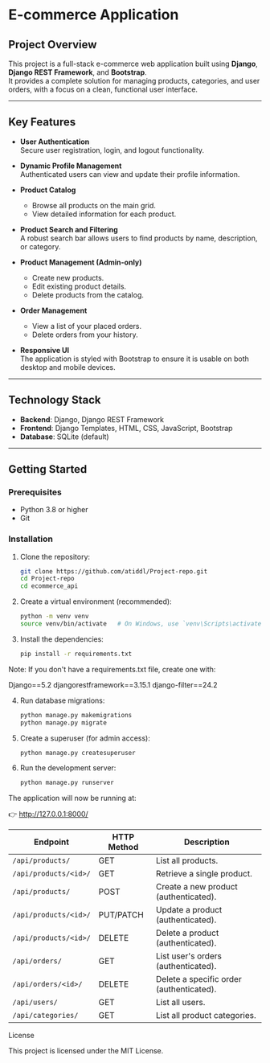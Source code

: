 # E-commerce Application

## Project Overview
This project is a full-stack e-commerce web application built using **Django**, **Django REST Framework**, and **Bootstrap**.  
It provides a complete solution for managing products, categories, and user orders, with a focus on a clean, functional user interface.

---

## Key Features
- **User Authentication**  
  Secure user registration, login, and logout functionality.

- **Dynamic Profile Management**  
  Authenticated users can view and update their profile information.

- **Product Catalog**
  - Browse all products on the main grid.
  - View detailed information for each product.

- **Product Search and Filtering**  
  A robust search bar allows users to find products by name, description, or category.

- **Product Management (Admin-only)**
  - Create new products.
  - Edit existing product details.
  - Delete products from the catalog.

- **Order Management**
  - View a list of your placed orders.
  - Delete orders from your history.

- **Responsive UI**  
  The application is styled with Bootstrap to ensure it is usable on both desktop and mobile devices.

---

## Technology Stack
- **Backend**: Django, Django REST Framework  
- **Frontend**: Django Templates, HTML, CSS, JavaScript, Bootstrap  
- **Database**: SQLite (default)

---

## Getting Started

### Prerequisites
- Python 3.8 or higher  
- Git

### Installation
1. Clone the repository:
   ```bash
   git clone https://github.com/atiddl/Project-repo.git
   cd Project-repo
   cd ecommerce_api
2. Create a virtual environment (recommended):
   ```bash
   python -m venv venv
   source venv/bin/activate   # On Windows, use `venv\Scripts\activate`

3. Install the dependencies:
   ```bash
   pip install -r requirements.txt

Note: If you don't have a requirements.txt file, create one with:

Django==5.2
djangorestframework==3.15.1
django-filter==24.2

4. Run database migrations:
   ```bash
   python manage.py makemigrations
   python manage.py migrate

5. Create a superuser (for admin access):
   ```bash
   python manage.py createsuperuser

6. Run the development server:
   ```bash
   python manage.py runserver


The application will now be running at:

👉 http://127.0.0.1:8000/

| Endpoint              | HTTP Method | Description                              |
| --------------------- | ----------- | ---------------------------------------- |
| `/api/products/`      | GET         | List all products.                       |
| `/api/products/<id>/` | GET         | Retrieve a single product.               |
| `/api/products/`      | POST        | Create a new product (authenticated).    |
| `/api/products/<id>/` | PUT/PATCH   | Update a product (authenticated).        |
| `/api/products/<id>/` | DELETE      | Delete a product (authenticated).        |
| `/api/orders/`        | GET         | List user's orders (authenticated).      |
| `/api/orders/<id>/`   | DELETE      | Delete a specific order (authenticated). |
| `/api/users/`         | GET         | List all users.                          |
| `/api/categories/`    | GET         | List all product categories.             |

License

This project is licensed under the MIT License.
